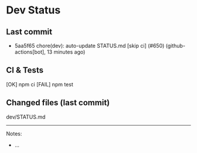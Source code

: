 # Dev Status

## Last commit
- 5aa5f65 chore(dev): auto-update STATUS.md [skip ci] (#650) (github-actions[bot], 13 minutes ago)
## CI & Tests
[OK] npm ci
[FAIL] npm test

## Changed files (last commit)
dev/STATUS.md

---
Notes:
- ...
